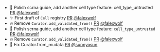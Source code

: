 - 📝 Polish scrna guide, add another cell type feature: cell_type_untrusted [PR](https://github.com/laminlabs/lamin-usecases/pull/166) [@falexwolf](https://github.com/falexwolf)
- ✨ First draft of `Cell` registry [PR](https://github.com/laminlabs/cellregistry/pull/1) [@falexwolf](https://github.com/falexwolf)
- 🔥 Remove `Curator.add_validated_from()` [PR](https://github.com/laminlabs/cellxgene-lamin/pull/105) [@falexwolf](https://github.com/falexwolf)
- 📝 Polish scrna guide, add another cell type feature: `cell_type_untrusted` [PR](https://github.com/laminlabs/lamin-usecases/pull/162) [@falexwolf](https://github.com/falexwolf)
- 🔥 Remove `Curator.add_validated_from()` [PR](https://github.com/laminlabs/lamin-usecases/pull/164) [@falexwolf](https://github.com/falexwolf)
- 🎨 Fix Curator.from_mudata [PR](https://github.com/laminlabs/lamin-usecases/pull/165) [@sunnyosun](https://github.com/sunnyosun)
